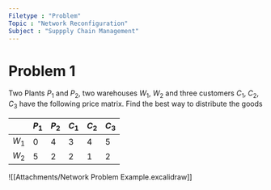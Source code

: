 ```yaml
---
Filetype : "Problem"
Topic : "Network Reconfiguration"
Subject : "Suppply Chain Management"
---
```

# Problem 1


Two Plants $P_1$ and $P_2$, two warehouses $W_1$, $W_2$ and three customers $C_1$, $C_2$, $C_3$ have the following price matrix.
Find the best way to distribute the goods

|       | $P_1$ | $P_2$ | $C_1$ | $C_2$ | $C_3$ |
| ----- | ----- | ----- | ----- | ----- | ----- |
| $W_1$ | 0     | 4     | 3     | 4     | 5     |
| $W_2$ | 5     | 2     | 2     | 1     | 2     |


![[Attachments/Network Problem Example.excalidraw]]
